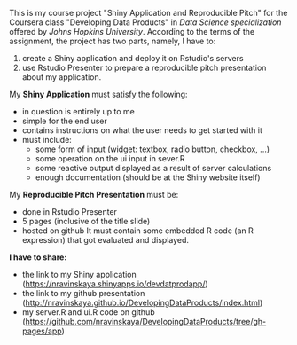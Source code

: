 This is my course project "Shiny Application and Reproducible Pitch" for the Coursera class "Developing Data Products" in *Data Science specialization* offered by *Johns Hopkins University*.
According to the terms of the assignment, the project has two parts, namely, I have to:  
1. create a Shiny application and deploy it on Rstudio's servers 
2. use Rstudio Presenter to prepare a reproducible pitch presentation about my application.

My **Shiny Application** must satisfy the following:
- in question is entirely up to me
- simple for the end user
- contains instructions on what the user needs to get started with it
- must include:
	- some form of input (widget: textbox, radio button, checkbox, ...)
	- some operation on the ui input in sever.R
	- some reactive output displayed as a result of server calculations
	- enough documentation (should be at the Shiny website itself)  

My **Reproducible Pitch Presentation** must be:
- done in Rstudio Presenter
- 5 pages (inclusive of the title slide)
- hosted on github
It must contain some embedded R code (an R expression) that got evaluated and displayed.

**I have to share:** 
- the link to my Shiny application (https://nravinskaya.shinyapps.io/devdatprodapp/)
- the link to my github presentation (http://nravinskaya.github.io/DevelopingDataProducts/index.html)
- my server.R and ui.R code on github (https://github.com/nravinskaya/DevelopingDataProducts/tree/gh-pages/app)
